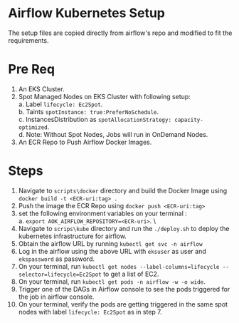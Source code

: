 # Airflow Kubernetes Setup

The setup files are copied directly from airflow's repo and modified to fit the requirements.


# Pre Req

1. An EKS Cluster.
2. Spot Managed Nodes on EKS Cluster with following setup: \
    a. Label ```lifecycle: Ec2Spot```. \
    b. Taints ```spotInstance: true:PreferNoSchedule```. \
    c. InstancesDistribution as ```spotAllocationStrategy: capacity-optimized```. \
    d. Note: Without Spot Nodes, Jobs will run in OnDemand Nodes. 
3. An ECR Repo to Push Airflow Docker Images.
# Steps 

1. Navigate to ```scripts\docker``` directory and build the Docker Image using ```docker build -t <ECR-uri:tag> .``` 
2. Push the image the ECR Repo using ```docker push <ECR-uri:tag>```
3. set the following environment variables on your terminal : \
    a. ```export AOK_AIRFLOW_REPOSITORY=<ECR-uri>```. \
4. Navigate to ```scrips\kube``` directory and run the ```./deploy.sh``` to deploy the kubernetes infrastructure for airflow.
5. Obtain the airflow URL by running ```kubectl get svc -n airflow```
6. Log in the airflow using the above URL with ```eksuser``` as user and ```ekspassword``` as password.
7. On your terminal, run ```kubectl get nodes --label-columns=lifecycle --selector=lifecycle=Ec2Spot``` to get a list of EC2.
8. On your terminal, run ```kubectl get pods -n airflow -w -o wide```.
9. Trigger one of the DAGs in Airflow console to see the pods triggered for the job in airflow console. 
10. On your terminal, verify the pods are getting triggered in the same spot nodes with label ```lifecycle: Ec2Spot``` as in step 7.